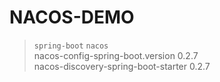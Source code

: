 # NACOS-DEMO

> `spring-boot` `nacos`     
>  nacos-config-spring-boot.version      0.2.7      
>  nacos-discovery-spring-boot-starter   0.2.7      

